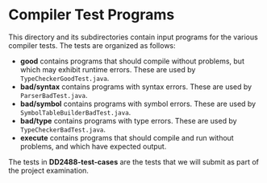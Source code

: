 Compiler Test Programs
======================

This directory and its subdirectories contain input programs for the various
compiler tests. The tests are organized as follows:

* **good** contains programs that should compile without problems, but which
  may exhibit runtime errors. These are used by `TypeCheckerGoodTest.java`.
* **bad/syntax** contains programs with syntax errors. These are used by
  `ParserBadTest.java`.
* **bad/symbol** contains programs with symbol errors. These are used by
  `SymbolTableBuilderBadTest.java`.
* **bad/type** contains programs with type errors. These are used by
  `TypeCheckerBadTest.java`.
* **execute** contains programs that should compile and run without problems,
  and which have expected output.

The tests in **DD2488-test-cases** are the tests that we will submit as part
of the project examination.

